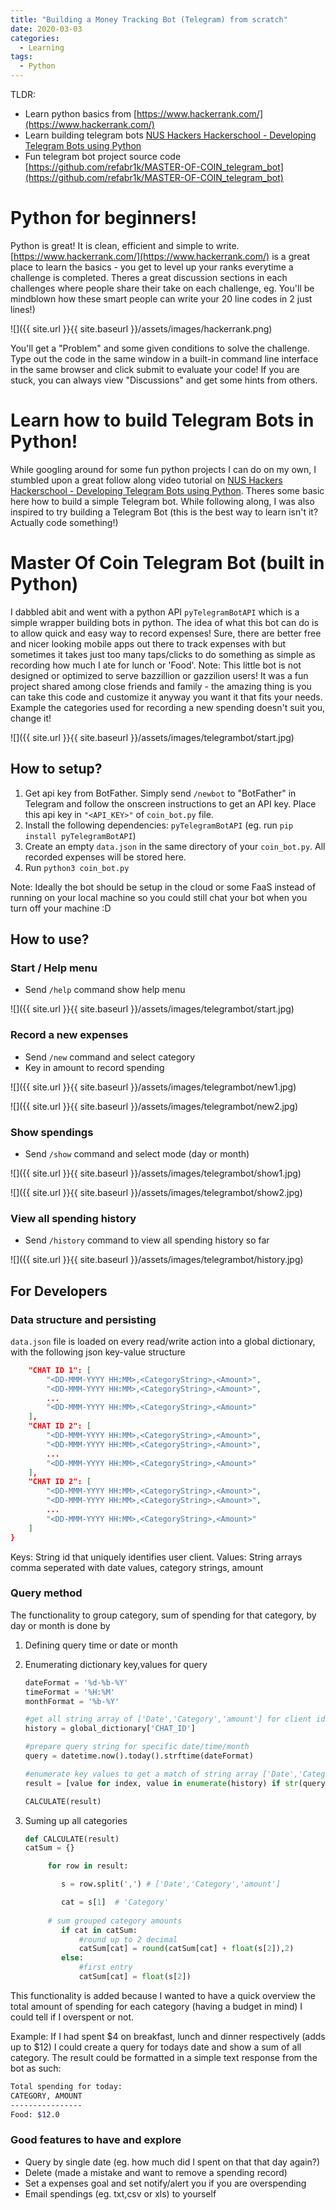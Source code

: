```yaml
---
title: "Building a Money Tracking Bot (Telegram) from scratch"
date: 2020-03-03
categories:
  - Learning
tags:
  - Python
---
```


TLDR:
-	Learn python basics from [https://www.hackerrank.com/](https://www.hackerrank.com/)
-	Learn building telegram bots [NUS Hackers Hackerschool - Developing Telegram Bots using Python](https://engineers.sg/video/nus-hackers-hackerschool-developing-telegram-bots-using-python--3806)
-	Fun telegram bot project source code [https://github.com/refabr1k/MASTER-OF-COIN_telegram_bot](https://github.com/refabr1k/MASTER-OF-COIN_telegram_bot) 

# Python for beginners! 
Python is great! It is clean, efficient and simple to write. [https://www.hackerrank.com/](https://www.hackerrank.com/) is a great place to learn the basics - you get to level up your ranks everytime a challenge is completed. Theres a great discussion sections in each challenges where people share their take on each challenge, eg. You'll be mindblown how these smart people can write your 20 line codes in 2 just lines!) 

![]({{ site.url }}{{ site.baseurl }}/assets/images/hackerrank.png)

You'll get a "Problem" and some given conditions to solve the challenge. Type out the code in the same window in a built-in command line interface in the same browser and click submit to evaluate your code! If you are stuck, you can always view "Discussions" and get some hints from others.


# Learn how to build Telegram Bots in Python! 
While googling around for some fun python projects I can do on my own, I stumbled upon a great follow along video tutorial on [NUS Hackers Hackerschool - Developing Telegram Bots using Python](https://engineers.sg/video/nus-hackers-hackerschool-developing-telegram-bots-using-python--3806). Theres some basic here how to build a simple Telegram bot. While following along, I was also inspired to try building a Telegram Bot (this is the best way to learn isn't it? Actually code something!)

# Master Of Coin Telegram Bot (built in Python)
I dabbled abit and went with a python API `pyTelegramBotAPI` which is a simple wrapper building bots in python. The idea of what this bot can do is to allow quick and easy way to record expenses! Sure, there are better free and nicer looking mobile apps out there to track expenses with but sometimes it takes just too many taps/clicks to do something as simple as recording how much I ate for lunch or 'Food'. Note: This little bot is not designed or optimized to serve bazzillion or gazzilion users! It was a fun project shared among close friends and family - the amazing thing is you can take this code and customize it anyway you want it that fits your needs. Example the categories used for recording a new spending doesn't suit you, change it! 

![]({{ site.url }}{{ site.baseurl }}/assets/images/telegrambot/start.jpg)

## How to setup?

1. Get api key from BotFather. Simply send `/newbot` to "BotFather" in Telegram and follow the onscreen instructions to get an API key. Place this api key in `"<API_KEY>"` of `coin_bot.py` file.
2. Install the following dependencies: `pyTelegramBotAPI` (eg. run `pip install pyTelegramBotAPI`)
3. Create an empty `data.json` in the same directory of your `coin_bot.py`. All recorded expenses will be stored here.
4. Run `python3 coin_bot.py` 

Note: Ideally the bot should be setup in the cloud or some FaaS instead of running on your local machine so you could still chat your bot when you turn off your machine :D

## How to use?
### Start / Help menu

* Send `/help` command show help menu

![]({{ site.url }}{{ site.baseurl }}/assets/images/telegrambot/start.jpg)

### Record a new expenses

* Send `/new` command and select category
* Key in amount to record spending 

![]({{ site.url }}{{ site.baseurl }}/assets/images/telegrambot/new1.jpg)

![]({{ site.url }}{{ site.baseurl }}/assets/images/telegrambot/new2.jpg)


### Show spendings

* Send `/show` command and select mode (day or month)

![]({{ site.url }}{{ site.baseurl }}/assets/images/telegrambot/show1.jpg)

![]({{ site.url }}{{ site.baseurl }}/assets/images/telegrambot/show2.jpg)

### View all spending history

* Send `/history` command to view all spending history so far

![]({{ site.url }}{{ site.baseurl }}/assets/images/telegrambot/history.jpg)

## For Developers

### Data structure and persisting

`data.json` file is loaded on every read/write action into a global dictionary, with the following json key-value structure

```json
    "CHAT ID 1": [
        "<DD-MMM-YYYY HH:MM>,<CategoryString>,<Amount>",
        "<DD-MMM-YYYY HH:MM>,<CategoryString>,<Amount>",
        ...
        "<DD-MMM-YYYY HH:MM>,<CategoryString>,<Amount>"
    ],
    "CHAT ID 2": [
        "<DD-MMM-YYYY HH:MM>,<CategoryString>,<Amount>",
        "<DD-MMM-YYYY HH:MM>,<CategoryString>,<Amount>",
        ...
        "<DD-MMM-YYYY HH:MM>,<CategoryString>,<Amount>"
    ],
    "CHAT ID 2": [
        "<DD-MMM-YYYY HH:MM>,<CategoryString>,<Amount>",
        "<DD-MMM-YYYY HH:MM>,<CategoryString>,<Amount>",
        ...
        "<DD-MMM-YYYY HH:MM>,<CategoryString>,<Amount>"
    ]
}
```

Keys: String id that uniquely identifies user client.
Values: String arrays comma seperated with date values, category strings, amount

### Query method

The functionality to group category, sum of spending for that category, by day or month is done by

1. Defining query time or date or month

2. Enumerating dictionary key,values for query
   
   ```python
   dateFormat = '%d-%b-%Y'
   timeFormat = '%H:%M'
   monthFormat = '%b-%Y'
   
   #get all string array of ['Date','Category','amount'] for client id
   history = global_dictionary['CHAT_ID']
   
   #prepare query string for specific date/time/month
   query = datetime.now().today().strftime(dateFormat)
   
   #enumerate key values to get a match of string array ['Date','Category','amount']
   result = [value for index, value in enumerate(history) if str(query) in value]
   
   CALCULATE(result)
   ```

3. Suming up all categories
   
   ```python
   def CALCULATE(result)
   catSum = {}
   
        for row in result:

           s = row.split(',') # ['Date','Category','amount']

           cat = s[1]  # 'Category'
           
        # sum grouped category amounts
           if cat in catSum:
               #round up to 2 decimal
               catSum[cat] = round(catSum[cat] + float(s[2]),2)    
           else:
               #first entry
               catSum[cat] = float(s[2])
   ```

This functionality is added because I wanted to have a quick overview the total amount of spending for each category (having a budget in mind) I could tell if I overspent or not. 

Example: If I had spent $4 on breakfast, lunch and dinner respectively (adds up to $12) I could create a query for todays date and show a sum of all category. The result could be formatted in a simple text response from the bot as such:


```bash
Total spending for today:
CATEGORY, AMOUNT
----------------
Food: $12.0
```

### Good features to have and explore
* Query by single date (eg. how much did I spent on that that day again?)
* Delete (made a mistake and want to remove a spending record)
* Set a expenses goal and set notify/alert you if you are overspending
* Email spendings (eg. txt,csv or xls) to yourself




